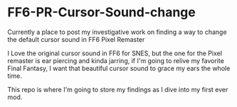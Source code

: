 # FF6-PR-Cursor-Sound-change
Currently a place to post my investigative work on finding a way to change the default cursor sound in FF6 Pixel Remaster

I Love the original cursor sound in FF6 for SNES, but the one for the Pixel remaster is ear piercing and kinda jarring, if I'm going to relive my favorite Final Fantasy, I want that beautiful cursor sound to grace my ears the whole time.

This repo is where I'm going to store my findings as I dive into my first ever mod.
